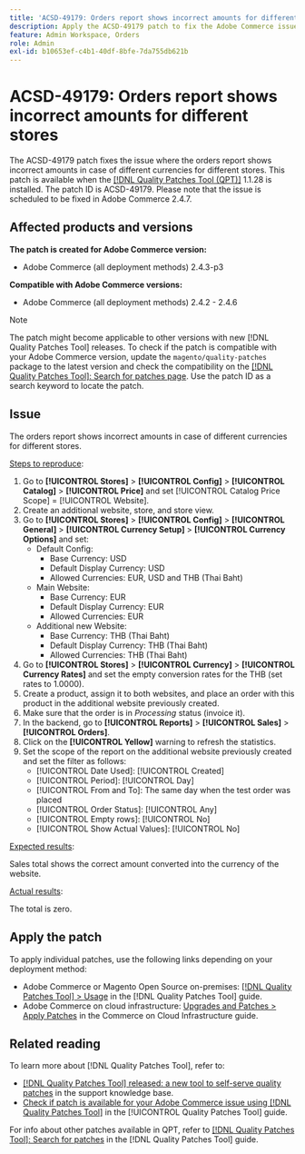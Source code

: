 ```yaml
---
title: 'ACSD-49179: Orders report shows incorrect amounts for different stores.'
description: Apply the ACSD-49179 patch to fix the Adobe Commerce issue where the orders report shows incorrect amounts in case of different currencies for different stores.
feature: Admin Workspace, Orders
role: Admin
exl-id: b10653ef-c4b1-40df-8bfe-7da755db621b
---
```

# ACSD-49179: Orders report shows incorrect amounts for different stores

The ACSD-49179 patch fixes the issue where the orders report shows incorrect amounts in case of different currencies for different stores. This patch is available when the [[!DNL Quality Patches Tool (QPT)]](https://experienceleague.adobe.com/en/docs/commerce-operations/tools/quality-patches-tool/quality-patches-tool-to-self-serve-quality-patches) 1.1.28 is installed. The patch ID is ACSD-49179. Please note that the issue is scheduled to be fixed in Adobe Commerce 2.4.7.

## Affected products and versions

**The patch is created for Adobe Commerce version:**

* Adobe Commerce (all deployment methods) 2.4.3-p3

**Compatible with Adobe Commerce versions:**

* Adobe Commerce (all deployment methods) 2.4.2 - 2.4.6

>[!NOTE]
>
>The patch might become applicable to other versions with new [!DNL Quality Patches Tool] releases. To check if the patch is compatible with your Adobe Commerce version, update the `magento/quality-patches` package to the latest version and check the compatibility on the [[!DNL Quality Patches Tool]: Search for patches page](https://experienceleague.adobe.com/tools/commerce-quality-patches/index.html). Use the patch ID as a search keyword to locate the patch.

## Issue

The orders report shows incorrect amounts in case of different currencies for different stores.

<u>Steps to reproduce</u>:

1. Go to **[!UICONTROL Stores]** > **[!UICONTROL Config]** > **[!UICONTROL Catalog]** > **[!UICONTROL Price]** and set [!UICONTROL Catalog Price Scope] = [!UICONTROL Website].
1. Create an additional website, store, and store view.
1. Go to **[!UICONTROL Stores]** > **[!UICONTROL Config]** > **[!UICONTROL General]** > **[!UICONTROL Currency Setup]** > **[!UICONTROL Currency Options]** and set:
    * Default Config:
        * Base Currency: USD
        * Default Display Currency: USD
        * Allowed Currencies: EUR, USD and THB (Thai Baht)
    * Main Website:
        * Base Currency: EUR
        * Default Display Currency: EUR
        * Allowed Currencies: EUR
    * Additional new Website:
        * Base Currency: THB (Thai Baht)
        * Default Display Currency: THB (Thai Baht)
        * Allowed Currencies: THB (Thai Baht)
1. Go to **[!UICONTROL Stores]** > **[!UICONTROL Currency]** > **[!UICONTROL Currency Rates]** and set the empty conversion rates for the THB (set rates to 1.0000).
1. Create a product, assign it to both websites, and place an order with this product in the additional website previously created.
1. Make sure that the order is in *Processing* status  (invoice it).
1. In the backend, go to **[!UICONTROL Reports]** > **[!UICONTROL Sales]** > **[!UICONTROL Orders]**.
1. Click on the **[!UICONTROL Yellow]** warning to refresh the statistics.
1. Set the scope of the report on the additional website previously created and set the filter as follows:
    * [!UICONTROL Date Used]: [!UICONTROL Created]
    * [!UICONTROL Period]: [!UICONTROL Day]
    * [!UICONTROL From and To]: The same day when the test order was placed
    * [!UICONTROL Order Status]: [!UICONTROL Any]
    * [!UICONTROL Empty rows]: [!UICONTROL No]
    * [!UICONTROL Show Actual Values]: [!UICONTROL No]

<u>Expected results</u>:

Sales total shows the correct amount converted into the currency of the website.

<u>Actual results</u>:

The total is zero.

## Apply the patch

To apply individual patches, use the following links depending on your deployment method:

* Adobe Commerce or Magento Open Source on-premises: [[!DNL Quality Patches Tool] > Usage](/help/tools/quality-patches-tool/usage.md) in the [!DNL Quality Patches Tool] guide.
* Adobe Commerce on cloud infrastructure: [Upgrades and Patches > Apply Patches](https://experienceleague.adobe.com/docs/commerce-cloud-service/user-guide/develop/upgrade/apply-patches.html) in the Commerce on Cloud Infrastructure guide.

## Related reading

To learn more about [!DNL Quality Patches Tool], refer to:

* [[!DNL Quality Patches Tool] released: a new tool to self-serve quality patches](https://experienceleague.adobe.com/en/docs/commerce-operations/tools/quality-patches-tool/quality-patches-tool-to-self-serve-quality-patches) in the support knowledge base.
* [Check if patch is available for your Adobe Commerce issue using [!DNL Quality Patches Tool]](/help/tools/quality-patches-tool/patches-available-in-qpt/check-patch-for-magento-issue-with-magento-quality-patches.md) in the [!UICONTROL Quality Patches Tool] guide.


For info about other patches available in QPT, refer to [[!DNL Quality Patches Tool]: Search for patches](https://experienceleague.adobe.com/tools/commerce-quality-patches/index.html) in the [!DNL Quality Patches Tool] guide.
